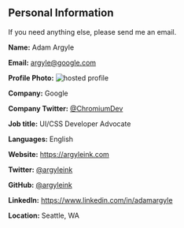 ## Personal Information

If you need anything else, please send me an email.

**Name:** Adam Argyle

**Email:** [argyle@google.com](mailto:argyle@google.com)

**Profile Photo:** ![hosted profile](https://storage.googleapis.com/visbug-1337.appspot.com/public/headshot-filtered.jpg)

**Company:** Google

**Company Twitter:** [@ChromiumDev](https://twitter.com/ChromiumDev)

**Job title:** UI/CSS Developer Advocate

**Languages:** English

**Website:** https://argyleink.com

**Twitter:** [@argyleink](https://twitter.com/argyleink)

**GitHub:** [@argyleink](https://github.com/argyleink)

**LinkedIn:** <https://www.linkedin.com/in/adamargyle>

**Location:** Seattle, WA